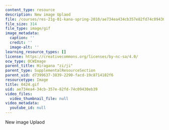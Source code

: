 ```yaml
---
content_type: resource
description: New image Uplaod
file: /courses/res-21g-01-kana-spring-2010/ae734ea434cb357e82fd74c09430eb39_0424.gif
file_size: 314
file_type: image/gif
image_metadata:
  caption: ''
  credit: ''
  image-alt: ''
learning_resource_types: []
license: https://creativecommons.org/licenses/by-nc-sa/4.0/
ocw_type: OCWImage
parent_title: Hiragana "zi/ji"
parent_type: SupplementalResourceSection
parent_uid: d7399637-3839-2290-facd-19c8714102f6
resourcetype: Image
title: 0424.gif
uid: ae734ea4-34cb-357e-82fd-74c09430eb39
video_files:
  video_thumbnail_file: null
video_metadata:
  youtube_id: null
---
```

New image Uplaod